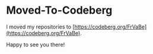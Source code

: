 # Moved-To-Codeberg

I moved my repositories to [https://codeberg.org/FrVaBe](https://codeberg.org/FrVaBe).

Happy to see you there!
